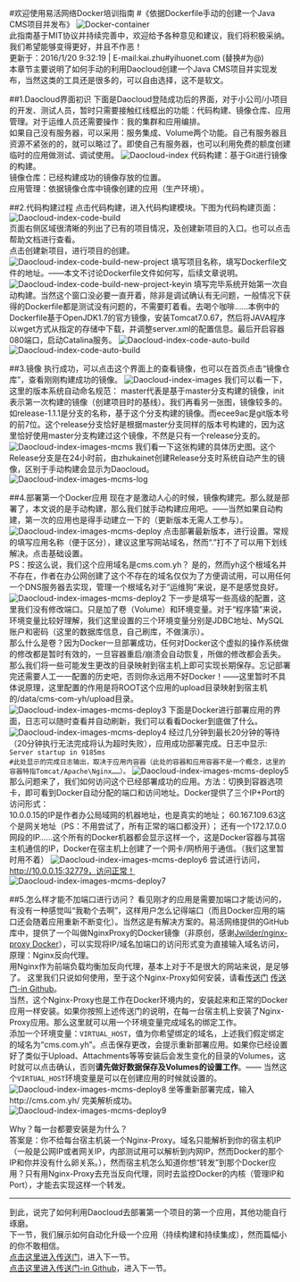 #欢迎使用易活网络Docker培训指南
#《依据Dockerfile手动的创建一个Java CMS项目并发布》
![Docker-container](http://a.oss.yihuonet.com/storage/Docker-container.png)      
此指南基于MIT协议并持续完善中，欢迎给予各种意见和建议，我们将积极采纳。我们希望能够变得更好，并且不作恶！     
更新于：2016/1/20 9:32:19  | E-mail:kai.zhu#yihuonet.com (替换#为@)    
本章节主要说明了如何手动的利用Daocloud创建一个Java CMS项目并实现发布，当然这类的工具还是很多的，可以自由选择，这不是软文。

##1.Daocloud界面初识
下面是Daocloud登陆成功后的界面，对于小公司/小项目的开发、测试人员，暂时只需要接触红线框出的功能：代码构建、镜像仓库、应用管理。对于运维人员还需要操作：我的集群和应用编排。    
如果自己没有服务器，可以采用：服务集成、Volume两个功能。自己有服务器且资源不紧张的的，就可以略过了。即使自己有服务器，也可以利用免费的额度创建临时的应用做测试、调试使用。
![Daocloud-index](http://a.oss.yihuonet.com/storage/guide-book/Daocloud-index-usage.png)
代码构建：基于Git进行镜像的构建。    
镜像仓库：已经构建成功的镜像存放的位置。    
应用管理：依据镜像仓库中镜像创建的应用（生产环境）。

##2.代码构建过程
点击代码构建，进入代码构建模块。下图为代码构建页面：    
![Daocloud-index-code-build](http://a.oss.yihuonet.com/storage/guide-book/Daocloud-code-build.png)    
页面右侧区域很清晰的列出了已有的项目情况，及创建新项目的入口。也可以点击帮助文档进行查看。    
点击创建新项目，进行项目的创建。    
![Daocloud-index-code-build-new-project](http://a.oss.yihuonet.com/storage/guide-book/Daocloud-code-build-new-project.png)
填写项目名称，填写Dockerfile文件的地址。——本文不讨论Dockerfile文件如何写，后续文章说明。
![Daocloud-index-code-build-new-project-keyin](http://a.oss.yihuonet.com/storage/guide-book/Daocloud-code-build-new-project-keyin.png)
填写完毕系统开始第一次自动构建。当然这个窗口没必要一直开着，除非是调试确认有无问题，一般情况下获得的Dockerfile都是测试没有问题的，不需要盯着看。去喝个咖啡……本例中的Dockerfile基于OpenJDK1.7的官方镜像，安装Tomcat7.0.67，然后将JAVA程序以wget方式从指定的存储中下载，并调整server.xml的配置信息。最后开启容器080端口，启动Catalina服务。
![Daocloud-index-code-auto-build](http://a.oss.yihuonet.com/storage/guide-book/Daocloud-code-auto-build.png)
![Daocloud-index-code-auto-build](http://a.oss.yihuonet.com/storage/guide-book/Daocloud-code-auto-build2.png)


##3.镜像
执行成功，可以点击这个界面上的查看镜像，也可以在首页点击“镜像仓库”，查看刚刚构建成功的镜像。
![Daocloud-index-images](http://a.oss.yihuonet.com/storage/guide-book/Daocloud-images.png)
我们可以看一下，这里的版本系统自动命名规范：
master代表是基于master分支构建的镜像，init表示第一次构建的镜像（创建项目时的基线）。我们再看另一张图，镜像较多的。如release-1.1.1是分支的名称，基于这个分支构建的镜像。而ecee9ac是git版本号的前7位。这个release分支恰好是根据master分支同样的版本号构建的，因为这里恰好使用master分支构建过这个镜像，不然是只有一个release分支的。
![Daocloud-index-images-mcms](http://a.oss.yihuonet.com/storage/guide-book/Daocloud-images-mcms.png)
我们看一下这张构建的具体历史图。这个Release分支是在24小时前，由zhukainet创建Release分支时系统自动产生的镜像，区别于手动构建会显示为Daocloud。
![Daocloud-index-images-mcms-log](http://a.oss.yihuonet.com/storage/guide-book/Daocloud-images-mcms-log.png)

##4.部署第一个Docker应用
现在才是激动人心的时候，镜像构建完。那么就是部署了，本文说的是手动构建，那么我们就手动构建应用吧。——当然如果自动构建，第一次的应用也是得手动建立一下的（更新版本无需人工参与）。
![Daocloud-index-images-mcms-deploy](http://a.oss.yihuonet.com/storage/guide-book/Daocloud-images-mcms-deploy.png)
点击部署最新版本，进行设置。常规的填写应用名称（便于区分），建议这里写网站域名，然而“.”打不了可以用下划线解决。点击基础设置。    
PS：按这么说，我们这个应用域名是cms.com.yh？ 是的，然而yh这个根域名并不存在，作者在办公网创建了这个不存在的域名仅仅为了方便调试用，可以用任何一个DNS服务器去实现，管理一个根域名对于“运维狗”来说，是不是感觉良好。
![Daocloud-index-images-mcms-deploy2](http://a.oss.yihuonet.com/storage/guide-book/Daocloud-images-mcms-deploy2.png)
下一步是填写一些高级的配置，这里我们没有修改端口。只是加了卷（Volume）和环境变量。对于“程序猿”来说，环境变量比较好理解，我们这里设置的三个环境变量分别是JDBC地址、MySQL账户和密码（这里的数据库信息，自己刷库，不做演示）。    
那么什么是卷？因为Docker一旦部署成功，任何对Docker这个虚拟的操作系统做的修改都是暂时有效的，一旦容器重启/崩溃会自动恢复，所做的修改都会丢失。那么我们将一些可能发生更改的目录映射到宿主机上即可实现长期保存。忘记部署完还需要人工一一配置的历史吧，否则你永远用不好Docker！——这里暂时不具体说原理，这里配置的作用是将ROOT这个应用的upload目录映射到宿主机的/data/cms-com-yh/upload目录。
![Daocloud-index-images-mcms-deploy3](http://a.oss.yihuonet.com/storage/guide-book/Daocloud-images-mcms-deploy3.png)
下面是Docker进行部署应用的界面，日志可以随时查看并自动刷新，我们可以看看Docker到底做了什么。
![Daocloud-index-images-mcms-deploy4](http://a.oss.yihuonet.com/storage/guide-book/Daocloud-images-mcms-deploy4.png)
经过几分钟到最长20分钟的等待（20分钟执行无法完成将认为超时失败），应用成功部署完成。日志中显示:    
`Server startup in 9185ms`    
`#此处显示的完成日志输出，取决于应用内容器（此处的容器和应用容器不是一个概念，这里的容器特指Tomcat/Apache\Nginx……）。` 
![Daocloud-index-images-mcms-deploy5](http://a.oss.yihuonet.com/storage/guide-book/Daocloud-images-mcms-deploy5.png)
那么问题来了，我们如何访问这个已经部署成功的应用。方法：切换到容器选项卡，即可看到Docker自动分配的端口和访问地址。Docker提供了三个IP+Port的访问形式：    
10.0.0.15的IP是作者办公局域网的机器地址，也是真实的地址；
60.167.109.63这个是网关地址（PS：不用尝试了，所有正常的端口都没开）；
还有一个172.17.0.0网段的IP……这个所有的Docker机器都会显示这样一个，这是Docker容器与其宿主机通信的IP，Docker在宿主机上创建了一个网卡/网桥用于通信。（我们这里暂时用不着）
![Daocloud-index-images-mcms-deploy6](http://a.oss.yihuonet.com/storage/guide-book/Daocloud-images-mcms-deploy6.png)
尝试进行访问，http://10.0.0.15:32779，访问正常！
![Daocloud-index-images-mcms-deploy7](http://a.oss.yihuonet.com/storage/guide-book/Daocloud-images-mcms-deploy7.png)

##5.怎么样才能不加端口进行访问？
看见刚才的应用是需要加端口才能访问的，有没有一种感觉叫“我勒个去啊”，这样用户怎么记得端口（而且Docker应用的端口还会随着应用重新不断变化）。当然这是有解决方案的。易活网络提供的GitHub库中，提供了一个叫做NginxProxy的Docker镜像（非原创，感谢[Jwilder/nginx-proxy Docker](https://hub.docker.com/r/jwilder/nginx-proxy/)），可以实现将IP/域名加端口的访问形式变为直接输入域名访问，原理：Nginx反向代理。   
用Nginx作为前端负载均衡加反向代理，基本上对于不是很大的网站来说，是足够了。
这里我们只说如何使用，至于这个Nginx-Proxy如何安装，请看[传送门](setup-nginx-proxy.html "[setup-nginx-proxy.html]") [传送门-in Github](setup-nginx-proxy.md "[setup-nginx-proxy.md]")。    
当然，这个Nginx-Proxy也是工作在Docker环境内的，安装起来和正常的Docker应用一样安装。如果你按照上述传送门的说明，在每一台宿主机上安装了Nginx-Proxy应用。那么这里就可以用一个环境变量完成域名的绑定工作。    
添加一个环境变量：`VIRTUAL_HOST`，值为你希望绑定的域名，上述我们假定绑定的域名为“cms.com.yh”。点击保存更改，会提示重新部署应用。如果你已经设置好了类似于Upload、Attachments等等安装后会发生变化的目录的Volumes，这时就可以点击确认，否则**请先做好数据保存及Volumes的设置工作**。—— 当然这个`VIRTUAL_HOST`环境变量是可以在创建应用的时候就设置的。
![Daocloud-index-images-mcms-deploy8](http://a.oss.yihuonet.com/storage/guide-book/Daocloud-images-mcms-deploy8.png)
坐等重新部署完成，输入http://cms.com.yh/ 完美解析成功。
![Daocloud-index-images-mcms-deploy9](http://a.oss.yihuonet.com/storage/guide-book/Daocloud-images-mcms-deploy9.png)

Why？每一台都要安装是为什么？    
答案是：你不给每台宿主机装一个Nginx-Proxy。域名只能解析到你的宿主机IP（一般是公网IP或者网关IP，内部测试用可以解析到内网IP，然而Docker的那个IP和你并没有什么卵关系。），然而宿主机怎么知道你想“转发”到那个Docker应用？只有用Nginx-Proxy去充当反向代理，同时去监控Docker的内核（管理IP和Port），才能去实现这样一个转发。

----------
    
到此，说完了如何利用Daocloud去部署第一个项目的第一个应用，其他功能自行琢磨。    
下一节，我们展示如何自动化升级一个应用（持续构建和持续集成），然而篇幅小的你不敢相信。    
[点击这里进入传送门](first-docker-deploy-automatic.html "[first-docker-deploy-automatic.html]")，进入下一节。    
[点击这里进入传送门-in Github](first-docker-deploy-automatic.md "[first-docker-deploy-automatic.md]")，进入下一节。